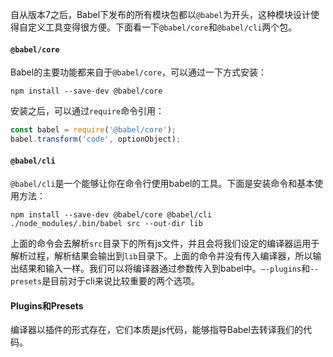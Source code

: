 自从版本7之后，Babel下发布的所有模块包都以`@babel`为开头，这种模块设计使得自定义工具变得很方便。下面看一下`@babel/core`和`@babel/cli`两个包。

#### `@babel/core`

Babel的主要功能都来自于`@babel/core`，可以通过一下方式安装：

```
npm install --save-dev @babel/core
```

安装之后，可以通过`require`命令引用：

```javascript
const babel = require('@babel/core');
babel.transform('code', optionObject);
```

#### `@babel/cli`

`@babel/cli`是一个能够让你在命令行使用babel的工具。下面是安装命令和基本使用方法：

```
npm install --save-dev @babel/core @babel/cli
./node_modules/.bin/babel src --out-dir lib
```

上面的命令会去解析`src`目录下的所有js文件，并且会将我们设定的编译器运用于解析过程，解析结果会输出到`lib`目录下。上面的命令并没有传入编译器，所以输出结果和输入一样。我们可以将编译器通过参数传入到babel中。`—-plugins`和`--presets`是目前对于cli来说比较重要的两个选项。

#### Plugins和Presets

编译器以插件的形式存在，它们本质是js代码，能够指导Babel去转译我们的代码。